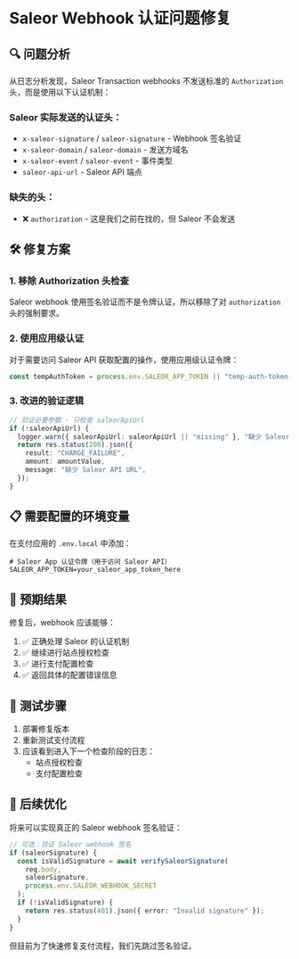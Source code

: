 # Saleor Webhook 认证问题修复

## 🔍 **问题分析**

从日志分析发现，Saleor Transaction webhooks 不发送标准的 `Authorization` 头，而是使用以下认证机制：

### Saleor 实际发送的认证头：
- `x-saleor-signature` / `saleor-signature` - Webhook 签名验证
- `x-saleor-domain` / `saleor-domain` - 发送方域名
- `x-saleor-event` / `saleor-event` - 事件类型
- `saleor-api-url` - Saleor API 端点

### 缺失的头：
- ❌ `authorization` - 这是我们之前在找的，但 Saleor 不会发送

## 🛠 **修复方案**

### 1. 移除 Authorization 头检查
Saleor webhook 使用签名验证而不是令牌认证，所以移除了对 `authorization` 头的强制要求。

### 2. 使用应用级认证
对于需要访问 Saleor API 获取配置的操作，使用应用级认证令牌：
```typescript
const tempAuthToken = process.env.SALEOR_APP_TOKEN || "temp-auth-token-for-config-access";
```

### 3. 改进的验证逻辑
```typescript
// 验证必要参数 - 只检查 saleorApiUrl
if (!saleorApiUrl) {
  logger.warn({ saleorApiUrl: saleorApiUrl || "missing" }, "缺少 Saleor API URL");
  return res.status(200).json({
    result: "CHARGE_FAILURE",
    amount: amountValue,
    message: "缺少 Saleor API URL",
  });
}
```

## 📋 **需要配置的环境变量**

在支付应用的 `.env.local` 中添加：
```env
# Saleor App 认证令牌（用于访问 Saleor API）
SALEOR_APP_TOKEN=your_saleor_app_token_here
```

## 🎯 **预期结果**

修复后，webhook 应该能够：
1. ✅ 正确处理 Saleor 的认证机制
2. ✅ 继续进行站点授权检查
3. ✅ 进行支付配置检查
4. ✅ 返回具体的配置错误信息

## 🔄 **测试步骤**

1. 部署修复版本
2. 重新测试支付流程
3. 应该看到进入下一个检查阶段的日志：
   - 站点授权检查
   - 支付配置检查

## 🔧 **后续优化**

将来可以实现真正的 Saleor webhook 签名验证：
```typescript
// 可选：验证 Saleor webhook 签名
if (saleorSignature) {
  const isValidSignature = await verifySaleorSignature(
    req.body, 
    saleorSignature, 
    process.env.SALEOR_WEBHOOK_SECRET
  );
  if (!isValidSignature) {
    return res.status(401).json({ error: "Invalid signature" });
  }
}
```

但目前为了快速修复支付流程，我们先跳过签名验证。